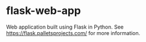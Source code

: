 # flask-web-app

Web application built using Flask in Python. See https://flask.palletsprojects.com/ for more information.
